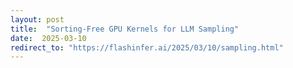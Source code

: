 ```yaml
---
layout: post
title:  "Sorting-Free GPU Kernels for LLM Sampling"
date:  2025-03-10
redirect_to: "https://flashinfer.ai/2025/03/10/sampling.html"
---
```

